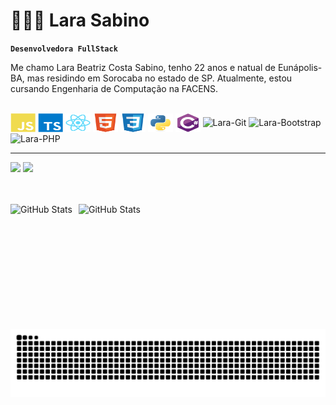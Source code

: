 # 👩🏻‍💻 Lara Sabino

**`Desenvolvedora FullStack`**

Me chamo Lara Beatriz Costa Sabino, tenho 22 anos e natual de Eunápolis-BA, mas residindo em Sorocaba no estado de SP. Atualmente, estou cursando Engenharia de Computação na FACENS.

<div style="display: inline_block"><br>
  <img align="center" 
        alt="Lara-Js"
        title="JavaScript" 
        height="30" 
        width="40" 
        src="https://raw.githubusercontent.com/devicons/devicon/master/icons/javascript/javascript-plain.svg">
  <img align="center" 
        alt="Lara-Ts" 
        title="TypeScript"
        height="30" 
        width="40" 
        src="https://raw.githubusercontent.com/devicons/devicon/master/icons/typescript/typescript-plain.svg">
  <img align="center" 
        alt="Lara-React" 
        title="ReactNative"
        height="30" 
        width="40" 
        src="https://raw.githubusercontent.com/devicons/devicon/master/icons/react/react-original.svg">
  <img align="center" 
        alt="Lara-HTML" 
        title="HTML"
        height="30" 
        width="40" 
        src="https://raw.githubusercontent.com/devicons/devicon/master/icons/html5/html5-original.svg">
  <img align="center" 
        alt="Lara-CSS" 
        title="CSS"
        height="30" 
        width="40" 
        src="https://raw.githubusercontent.com/devicons/devicon/master/icons/css3/css3-original.svg">
  <img align="center" 
        alt="Lara-Python" 
        title="Phyton"
        height="30" 
        width="40"  
        src="https://raw.githubusercontent.com/devicons/devicon/master/icons/python/python-original.svg">
  <img align="center" 
        alt="Lara-Csharp"
        title="Csharp" 
        height="30" 
        width="40" 
        src="https://raw.githubusercontent.com/devicons/devicon/master/icons/csharp/csharp-original.svg">
  <img align="center" 
        alt="Lara-Git" 
        title="Git"
        height="30" 
        width="40"
        src="https://cdn.jsdelivr.net/gh/devicons/devicon@latest/icons/git/git-original.svg" >
    <img align="center" 
         alt="Lara-Bootstrap" 
        title="Bootstrap"
        height="30" 
        width="40"
        src="https://cdn.jsdelivr.net/gh/devicons/devicon@latest/icons/bootstrap/bootstrap-original.svg" >
    <img align="center" 
         alt="Lara-PHP" 
        title="PHP"
        height="30" 
        width="40"
        src="https://cdn.jsdelivr.net/gh/devicons/devicon@latest/icons/php/php-original.svg"  >

</div>

---


<div>
    <a href = "mailto:larabcsabino@gmail.com"><img src="https://img.shields.io/badge/-Gmail-%23333?style=for-the-badge&logo=gmail&logoColor=white" target="_blank"></a>  
    <a href="https://www.linkedin.com/in/lara-sabino-3a53822b7" target="_blank"><img src="https://img.shields.io/badge/-LinkedIn-%230077B5?style=for-the-badge&logo=linkedin&logoColor=white" target="_blank"></a> 
</div>


<br style="clear:both;" />
<br/>

<div align="left">
  <img 
    align="left" 
    alt="GitHub Stats" 
    height="200" 
    style="padding-right: 10px;" 
    src="https://github-readme-stats.vercel.app/api?username=larabsab&show_icons=true&theme=dracula&include_all_commits=true&locale=pt-br" 
  />

<img 
      align="left" 
      alt="GitHub Stats" 
      height="200" 
      src="https://github-readme-stats.vercel.app/api/top-langs/?username=larabsab&theme=dracula&layout=compact&custom_title=Tecnologias&langs_count=9" 
  />
</div>

<img src="https://raw.githubusercontent.com/larabsab/larabsab/output/snake.svg" alt="Snake animation" />


